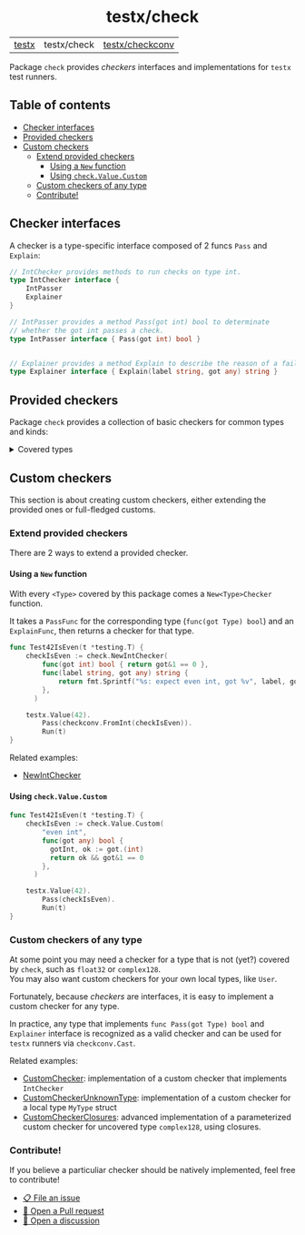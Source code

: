 <h1 align="center">testx/check</h1>

<table align="center">
	<tr>
		<td><a href="../README.md">testx</a></td>
		<td>testx/check</td>
		<td><a href="../checkconv/README.md">testx/checkconv</a></td>
	</tr>
</table>

Package `check` provides _checkers_ interfaces and implementations
for `testx` test runners.

## Table of contents

- [Checker interfaces](#checker-interfaces)
- [Provided checkers](#provided-checkers)
- [Custom checkers](#custom-checkers)
  - [Extend provided checkers](#extend-provided-checkers)
    - [Using a `New` function](#using-a-new-function)
    - [Using `check.Value.Custom`](#using-checkvaluecustom)
  - [Custom checkers of any type](#custom-checkers-of-any-type)
  - [Contribute!](#contribute)

## Checker interfaces

A checker is a type-specific interface composed of 2 funcs `Pass` and `Explain`:

```go
// IntChecker provides methods to run checks on type int.
type IntChecker interface {
    IntPasser
    Explainer
}

// IntPasser provides a method Pass(got int) bool to determinate
// whether the got int passes a check.
type IntPasser interface { Pass(got int) bool }


// Explainer provides a method Explain to describe the reason of a failed check.
type Explainer interface { Explain(label string, got any) string }
```

## Provided checkers

Package `check` provides a collection of basic checkers for common types and kinds:

<details>
  <summary>Covered types</summary>
  <table>
    <thead>
      <tr>
        <th>Go type</th>
        <th>Checker provider</th>
        <th>Interface</th>
      </tr>
    </thead>
    <tbody>
      <tr>
        <td><code>bool</code></td>
        <td><code>check.Bool</code></td>
        <td>
          <a href="https://pkg.go.dev/github.com/drykit-go/testx/check#BoolCheckerProvider">
            <code>TypeCheckerProvider</code>
          </a>
        </td>
      </tr>
      <tr>
        <td><code>int</code></td>
        <td><code>check.Int</code></td>
        <td>
          <a href="https://pkg.go.dev/github.com/drykit-go/testx/check#IntCheckerProvider">
            <code>IntCheckerProvider</code>
          </a>
        </td>
      </tr>
      <tr>
        <td><code>float64</code></td>
        <td><code>check.Float64</code></td>
        <td>
          <a href="https://pkg.go.dev/github.com/drykit-go/testx/check#Float64CheckerProvider">
            <code>Float64CheckerProvider</code>
          </a>
        </td>
      </tr>
      <tr>
        <td><code>string</code></td>
        <td><code>check.String</code></td>
        <td>
          <a href="https://pkg.go.dev/github.com/drykit-go/testx/check#StringCheckerProvider">
            <code>StringCheckerProvider</code>
          </a>
        </td>
      </tr>
      <tr>
        <td><code>[]byte</code></td>
        <td><code>check.Bytes</code></td>
        <td>
          <a href="https://pkg.go.dev/github.com/drykit-go/testx/check#BytesCheckerProvider">
            <code>BytesCheckerProvider</code>
          </a>
        </td>
      </tr>
      <tr>
        <td><code>time.Duration</code></td>
        <td><code>check.Duration</code></td>
        <td>
          <a href="https://pkg.go.dev/github.com/drykit-go/testx/check#DurationCheckerProvider">
            <code>DurationCheckerProvider</code>
          </a>
        </td>
      </tr>
      <tr>
        <td><code>context.Context</code></td>
        <td><code>check.Context</code></td>
        <td>
          <a href="https://pkg.go.dev/github.com/drykit-go/testx/check#ContextCheckerProvider">
            <code>ContextCheckerProvider</code>
          </a>
        </td>
      </tr>
      <tr>
        <td><code>http.Header</code></td>
        <td><code>check.HTTPHeader</code></td>
        <td>
          <a href="https://pkg.go.dev/github.com/drykit-go/testx/check#HTTPHeaderCheckerProvider">
            <code>HTTPHeaderCheckerProvider</code>
          </a>
        </td>
      </tr>
      <tr>
        <td><code>*http.Request</code></td>
        <td><code>check.HTTPRequest</code></td>
        <td>
          <a href="https://pkg.go.dev/github.com/drykit-go/testx/check#HTTPRequestCheckerProvider">
            <code>HTTPRequestCheckerProvider</code>
          </a>
        </td>
      </tr>
      <tr>
        <td><code>*http.Response</code></td>
        <td><code>check.HTTPResponse</code></td>
        <td>
          <a href="https://pkg.go.dev/github.com/drykit-go/testx/check#HTTPResponseCheckerProvider">
            <code>HTTPResponseCheckerProvider</code>
          </a>
        </td>
      </tr>
      <tr>
        <td><code>any</code></td>
        <td><code>check.Value</code></td>
        <td>
          <a href="https://pkg.go.dev/github.com/drykit-go/testx/check#ValueCheckerProvider">
            <code>ValueCheckerProvider</code>
          </a>
        </td>
      </tr>
    </tbody>
    <thead>
      <tr>
        <th>Go kind</th>
        <th>Checker provider</th>
      </tr>
    </thead>
    <tbody>
      <tr>
        <td><code>slice</code></td>
        <td><code>check.Slice</code></td>
        <td>
          <a href="https://pkg.go.dev/github.com/drykit-go/testx/check#SliceCheckerProvider">
            <code>SliceCheckerProvider</code>
          </a>
        </td>
      </tr>
      <tr>
        <td><code>map</code></td>
        <td><code>check.Map</code></td>
        <td>
          <a href="https://pkg.go.dev/github.com/drykit-go/testx/check#MapCheckerProvider">
            <code>MapCheckerProvider</code>
          </a>
        </td>
      </tr>
      <tr>
        <td><code>struct</code></td>
        <td><code>check.Bool</code></td>
        <td>
          <a href="https://pkg.go.dev/github.com/drykit-go/testx/check#StructCheckerProvider">
            <code>StructCheckerProvider</code>
          </a>
        </td>
      </tr>
    </tbody>
  </table>
</details>

## Custom checkers

This section is about creating custom checkers, either extending the provided ones or full-fledged customs.

### Extend provided checkers

There are 2 ways to extend a provided checker.

#### Using a `New` function

With every `<Type>` covered by this package comes a `New<Type>Checker` function.

It takes a `PassFunc` for the corresponding type (`func(got Type) bool`)
and an `ExplainFunc`, then returns a checker for that type.

```go
func Test42IsEven(t *testing.T) {
    checkIsEven := check.NewIntChecker(
        func(got int) bool { return got&1 == 0 },
        func(label string, got any) string {
            return fmt.Sprintf("%s: expect even int, got %v", label, got)
        },
      )

    testx.Value(42).
        Pass(checkconv.FromInt(checkIsEven)).
        Run(t)
}
```

Related examples:

- [NewIntChecker](https://pkg.go.dev/github.com/drykit-go/testx/check#example-package-NewIntChecker)

#### Using `check.Value.Custom`

```go
func Test42IsEven(t *testing.T) {
    checkIsEven := check.Value.Custom(
        "even int",
        func(got any) bool {
          gotInt, ok := got.(int)
          return ok && got&1 == 0
        },
      )

    testx.Value(42).
        Pass(checkIsEven).
        Run(t)
}
```

### Custom checkers of any type

At some point you may need a checker for a type that is not (yet?) covered
by `check`, such as `float32` or `complex128`.  
You may also want custom checkers for your own local types, like `User`.  

Fortunately, because _checkers_ are interfaces, it is easy to implement
a custom checker for any type.

In practice, any type that implements `func Pass(got Type) bool`
and `Explainer` interface is recognized as a valid checker and
can be used for `testx` runners via `checkconv.Cast`.

Related examples:

- [CustomChecker](https://pkg.go.dev/github.com/drykit-go/testx/check#example-package-CustomChecker):
  implementation of a custom checker that implements `IntChecker`
- [CustomCheckerUnknownType](https://pkg.go.dev/github.com/drykit-go/testx/check#example-package-CustomCheckerUnknownType):
  implementation of a custom checker for a local type `MyType` struct
- [CustomCheckerClosures](https://pkg.go.dev/github.com/drykit-go/testx/check#example-package-CustomCheckerClosures):
  advanced implementation of a parameterized custom checker
  for uncovered type `complex128`, using closures.

### Contribute!

If you believe a particuliar checker should be natively implemented,
feel free to contribute!

- [📋 File an issue](https://github.com/drykit-go/testx/issues/new)
- [🔀 Open a Pull request](https://github.com/drykit-go/testx/pulls)
- [💬 Open a discussion](https://github.com/drykit-go/testx/discussions/new)
